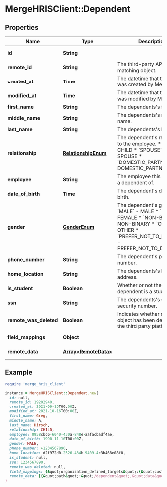# MergeHRISClient::Dependent

## Properties

| Name | Type | Description | Notes |
| ---- | ---- | ----------- | ----- |
| **id** | **String** |  | [optional][readonly] |
| **remote_id** | **String** | The third-party API ID of the matching object. | [optional] |
| **created_at** | **Time** | The datetime that this object was created by Merge. | [optional][readonly] |
| **modified_at** | **Time** | The datetime that this object was modified by Merge. | [optional][readonly] |
| **first_name** | **String** | The dependents&#39;s first name. | [optional] |
| **middle_name** | **String** | The dependents&#39;s middle name. | [optional] |
| **last_name** | **String** | The dependents&#39;s last name. | [optional] |
| **relationship** | [**RelationshipEnum**](RelationshipEnum.md) | The dependent&#39;s relationship to the employee.  * &#x60;CHILD&#x60; - CHILD * &#x60;SPOUSE&#x60; - SPOUSE * &#x60;DOMESTIC_PARTNER&#x60; - DOMESTIC_PARTNER | [optional] |
| **employee** | **String** | The employee this person is a dependent of. | [optional] |
| **date_of_birth** | **Time** | The dependent&#39;s date of birth. | [optional] |
| **gender** | [**GenderEnum**](GenderEnum.md) | The dependent&#39;s gender.  * &#x60;MALE&#x60; - MALE * &#x60;FEMALE&#x60; - FEMALE * &#x60;NON-BINARY&#x60; - NON-BINARY * &#x60;OTHER&#x60; - OTHER * &#x60;PREFER_NOT_TO_DISCLOSE&#x60; - PREFER_NOT_TO_DISCLOSE | [optional] |
| **phone_number** | **String** | The dependent&#39;s phone number. | [optional] |
| **home_location** | **String** | The dependents&#39;s home address. | [optional] |
| **is_student** | **Boolean** | Whether or not the dependent is a student | [optional] |
| **ssn** | **String** | The dependents&#39;s social security number. | [optional] |
| **remote_was_deleted** | **Boolean** | Indicates whether or not this object has been deleted in the third party platform. | [optional][readonly] |
| **field_mappings** | **Object** |  | [optional][readonly] |
| **remote_data** | [**Array&lt;RemoteData&gt;**](RemoteData.md) |  | [optional][readonly] |

## Example

```ruby
require 'merge_hris_client'

instance = MergeHRISClient::Dependent.new(
  id: null,
  remote_id: 19202940,
  created_at: 2021-09-15T00:00Z,
  modified_at: 2021-10-16T00:00Z,
  first_name: Greg,
  middle_name: A,
  last_name: Hirsch,
  relationship: CHILD,
  employee: 0958cbc6-6040-430a-848e-aafacbadf4ae,
  date_of_birth: 1990-11-10T00:00Z,
  gender: MALE,
  phone_number: +1234567890,
  home_location: d2f972d0-2526-434b-9409-4c3b468e08f0,
  is_student: null,
  ssn: 1234567890,
  remote_was_deleted: null,
  field_mappings: {&quot;organization_defined_targets&quot;:{&quot;custom_key&quot;:&quot;custom_value&quot;},&quot;linked_account_defined_targets&quot;:{&quot;custom_key&quot;:&quot;custom_value&quot;}},
  remote_data: [{&quot;path&quot;:&quot;/dependent&quot;,&quot;data&quot;:[&quot;Varies by platform&quot;]}]
)
```

